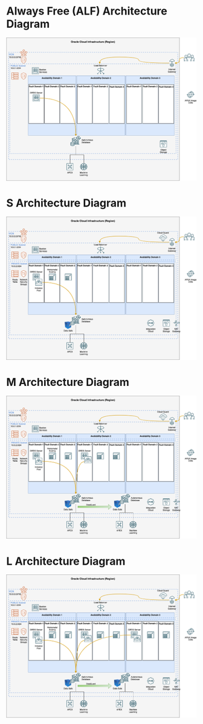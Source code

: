 # Always Free (ALF) Architecture Diagram
![OCI ALF APEX/ORDS Architecture](images/ALF_APEX_ORDS.drawio.png "ALF APEX/ORDS Architecture")

# S Architecture Diagram
![OCI S APEX/ORDS Architecture](images/S_APEX_ORDS.drawio.png "S APEX/ORDS Architecture")

# M Architecture Diagram
![OCI M APEX/ORDS Architecture](images/M_APEX_ORDS.drawio.png "M APEX/ORDS Architecture")

# L Architecture Diagram
![OCI L APEX/ORDS Architecture](images/L_APEX_ORDS.drawio.png "L APEX/ORDS Architecture")
